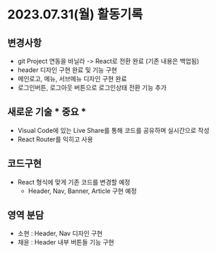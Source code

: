 # 2023.07.31(월) 활동기록

## 변경사항
- git Project 연동을 바닐라 -> React로 전환 완료 (기존 내용은 백업됨)
- header 디자인 구현 완료 및 기능 구현
- 메인로고, 메뉴, 서브메뉴 디자인 구현 완료
- 로그인버튼, 로그아웃 버튼으로 로그인상태 전환 기능 추가

## 새로운 기술 * 중요 *
- Visual Code에 있는 Live Share를 통해 코드를 공유하며 실시간으로 작성
- React Router를 익히고 사용

## 코드구현
- React 형식에 맞게 기존 코드를 변경할 예정
    - Header, Nav, Banner, Article 구현 예정

## 영역 분담
- 소현 : Header, Nav 디자인 구현
- 채윤 : Header 내부 버튼들 기능 구현
